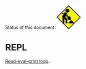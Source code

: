 Status of this document:
![](../_assets/under-construction-flashing-barracade-animation.gif)

# REPL

[Read–eval–print loop](https://en.wikipedia.org/wiki/Read%E2%80%93eval%E2%80%93print_loop).